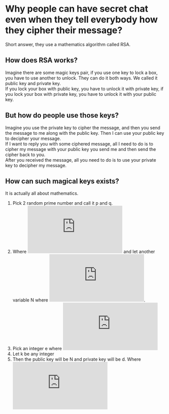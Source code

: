# Why people can have secret chat even when they tell everybody how they cipher their message?
Short answer, they use a mathematics algorithm called RSA.

## How does RSA works?
Imagine there are some magic keys pair, if you use one key to lock a box, you have to use another to unlock.  They can do it both ways.  We called it public key and private key.<br>
If you lock your box with public key, you have to unlock it with private key, if you lock your box with private key, you have to unlock it with your public key.

## But how do people use those keys?
Imagine you use the private key to cipher the message, and then you send the message to me along with the public key.  Then I can use your public key to decipher your message.<br>
If I want to reply you with some ciphered message, all I need to do is to cipher my message with your public key you send me and then send the cipher back to you.<br>
After you received the message, all you need to do is to use your private key to decipher my message.

## How can such magical keys exists?
It is actually all about mathematics.
1. Pick 2 random prime number and call it p and q.
2. Where ![P≠Q](https://latex.codecogs.com/svg.latex?%5Cfn_jvn%20P%5Cneq%20Q) and let another variable N where ![N=p times q](https://latex.codecogs.com/svg.latex?%5Cfn_jvn%20N%3Dp%5Ctimes%20q).
3. Pick an integer e where ![1 < e < (p-1)(q-1)](https://latex.codecogs.com/svg.latex?%5Cfn_jvn%201%20%3C%20e%20%3C%20%28p-1%29%28q-1%29)
4. Let k be any integer
5. Then the public key will be N and private key will be d.  Where ![d=\frac{k\times (q-1)+1}{e}](https://latex.codecogs.com/svg.latex?%5Cfn_jvn%20d%3D%5Cfrac%7Bk%5Ctimes%20%28q-1%29&plus;1%7D%7Be%7D)